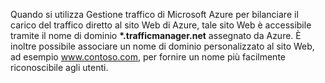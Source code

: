 Quando si utilizza Gestione traffico di Microsoft Azure per bilanciare il carico del traffico diretto al sito Web di Azure, tale sito Web è accessibile tramite il nome di dominio **\*.trafficmanager.net** assegnato da Azure. È inoltre possibile associare un nome di dominio personalizzato al sito Web, ad esempio www.contoso.com, per fornire un nome più facilmente riconoscibile agli utenti.


